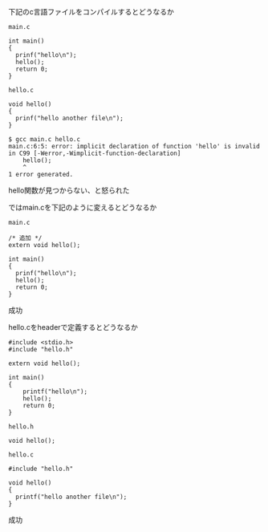 下記のc言語ファイルをコンパイルするとどうなるか

```
main.c

int main()
{
  prinf("hello\n");
  hello();
  return 0;
}
```

```
hello.c

void hello()
{
  prinf("hello another file\n");
}
```

```
$ gcc main.c hello.c
main.c:6:5: error: implicit declaration of function 'hello' is invalid in C99 [-Werror,-Wimplicit-function-declaration]
    hello();
    ^
1 error generated.

```

hello関数が見つからない、と怒られた

ではmain.cを下記のように変えるとどうなるか
```
main.c

/* 追加 */
extern void hello();

int main()
{
  prinf("hello\n");
  hello();
  return 0;
}
```

成功

hello.cをheaderで定義するとどうなるか

```
#include <stdio.h>
#include "hello.h"

extern void hello();

int main()
{
    printf("hello\n");
    hello();
    return 0;
}
```

```
hello.h

void hello();

```

```
hello.c

#include "hello.h"

void hello()
{
  printf("hello another file\n");
}
```

成功
